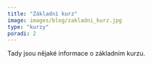 ```yaml
---
title: "Základní kurz"
image: images/blog/zakladni_kurz.jpg
type: "kurzy"
poradi: 2
---
```


Tady jsou nějaké informace o základním kurzu.
